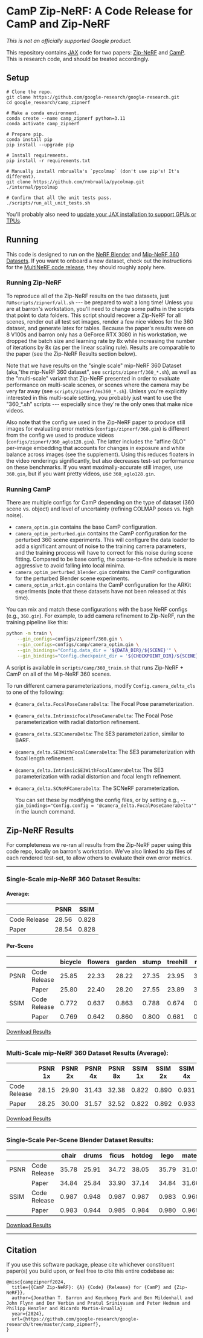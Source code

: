 # CamP Zip-NeRF: A Code Release for CamP and Zip-NeRF

*This is not an officially supported Google product.*

This repository contains [JAX](https://github.com/google/jax) code for two papers: [Zip-NeRF](https://jonbarron.info/zipnerf/) and [CamP](https://camp-nerf.github.io/).  This is research code, and should be treated accordingly.

## Setup

```
# Clone the repo.
git clone https://github.com/google-research/google-research.git
cd google_research/camp_zipnerf

# Make a conda environment.
conda create --name camp_zipnerf python=3.11
conda activate camp_zipnerf

# Prepare pip.
conda install pip
pip install --upgrade pip

# Install requirements.
pip install -r requirements.txt

# Manually install rmbrualla's `pycolmap` (don't use pip's! It's different).
git clone https://github.com/rmbrualla/pycolmap.git ./internal/pycolmap

# Confirm that all the unit tests pass.
./scripts/run_all_unit_tests.sh
```

You'll probably also need to [update your JAX installation to support GPUs or TPUs](https://jax.readthedocs.io/en/latest/installation.html).

## Running

This code is designed to run on the [NeRF Blender](https://www.matthewtancik.com/nerf) and [Mip-NeRF 360 Datasets](https://jonbarron.info/mipnerf360/). If you want to onboard a new dataset, check out the instructions for the [MultiNeRF code release](https://github.com/google-research/multinerf), they should roughly apply here.

### Running Zip-NeRF

To reproduce all of the Zip-NeRF results on the two datasets, just run`scripts/zipnerf/all.sh` --- be prepared to wait a long time! Unless you are at barron's workstation, you'll need to change some paths in the scripts that point to data folders. This script should recover a Zip-NeRF for all scenes, render out all test set images, render a few nice videos for the 360 dataset, and generate latex for tables. Because the paper's results were on 8 V100s and barron only has a GeForce RTX 3080 in his workstation, we dropped the batch size and learning rate by 8x while increasing the number of iterations by 8x (as per the linear scaling rule). Results are comparable to the paper (see the Zip-NeRF Results section below).

Note that we have results on the "single scale" mip-NeRF 360 Dataset (aka,"the mip-NeRF 360 dataset", see `scripts/zipnerf/360_*.sh`), as well as the "multi-scale" variant that Zip-NeRF presented in order to evaluate performance on multi-scale scenes, or scenes where the camera may be very far away (see `scripts/zipnerf/ms360_*.sh`). Unless you're explicitly interested in this multi-scale setting, you probably just want to use the "360_*.sh" scripts --- especially since they're the only ones that make nice videos.

Also note that the config we used in the Zip-NeRF paper to produce still images
for evaluating error metrics (`configs/zipnerf/360.gin`) is different from the
config we used to produce videos (`configs/zipnerf/360_aglo128.gin`). The latter
includes the "affine GLO" per-image embedding that accounts for changes in
exposure and white balance across images (see the supplement). Using this
reduces floaters in the video renderings significantly, but also decreases
test-set performance on these benchmarks. If you want maximally-accurate still
images, use `360.gin`, but if you want pretty videos, use `360_aglo128.gin`.

### Running CamP

There are multiple configs for CamP depending on the type of dataset (360 scene
vs. object) and level of uncertainty (refining COLMAP poses vs. high noise).

*   `camera_optim.gin` contains the base CamP configuration.
*   `camera_optim_perturbed.gin` contains the CamP configuration for the
    perturbed 360 scene experiments. This will configure the data loader to add
    a significant amount of noise to the training camera parameters, and the
    training process will have to correct for this noise during scene fitting.
    Compared to be base config, the coarse-to-fine schedule is more aggressive
    to avoid falling into local minima.
*   `camera_optim_perturbed_blender.gin` contains the CamP configuration for the
    perturbed Blender scene experiments.
*   `camera_optim_arkit.gin` contains the CamP configuration for the ARKit
    experiments (note that these datasets have not been released at this time).

You can mix and match these configurations with the base NeRF configs (e.g.,
`360.gin`). For example, to add camera refinement to Zip-NeRF, run the training
pipeline like this:

```bash
python -m train \
    --gin_configs=configs/zipnerf/360.gin \
    --gin_configs=configs/camp/camera_optim.gin \
    --gin_bindings="Config.data_dir = '${DATA_DIR}/${SCENE}'" \
    --gin_bindings="Config.checkpoint_dir = '${CHECKPOINT_DIR}/${SCENE}'"
```

A script is available in `scripts/camp/360_train.sh` that runs Zip-NeRF + CamP
on all of the Mip-NeRF 360 scenes.

To run different camera parameterizations, modify `Config.camera_delta_cls` to
one of the following:

*   `@camera_delta.FocalPoseCameraDelta`: The Focal Pose parameterization.
*   `@camera_delta.IntrinsicFocalPoseCameraDelta`: The Focal Pose
    parameterization with radial distortion refinement.
*   `@camera_delta.SE3CameraDelta`: The SE3 parameterization, similar to BARF.
*   `@camera_delta.SE3WithFocalCameraDelta`: The SE3 parameterization with focal
    length refinement.
*   `@camera_delta.IntrinsicSE3WithFocalCameraDelta`: The SE3 parameterization
    with radial distortion and focal length refinement.
*   `@camera_delta.SCNeRFCameraDelta`: The SCNeRF parameterization.

    You can set these by modifying the config files, or by setting e.g.,
    `--gin_bindings="Config.config = '@camera_delta.FocalPoseCameraDelta'"` in
    the launch command.

## Zip-NeRF Results

For completeness we re-ran all results from the Zip-NeRF paper using this code repo, locally on barron's workstation. We've also linked to zip files of each rendered test-set, to allow others to evaluate their own error metrics.

---

### Single-Scale mip-NeRF 360 Dataset Results:

#### Average:
| | PSNR | SSIM |
|-|-|-|
|Code Release | 28.56 | 0.828 |
|Paper | 28.54 | 0.828 |

#### Per-Scene
|| | bicycle | flowers | garden | stump| treehill | room | counter | kitchen | bonsai |
|-|-|-|-|-|-|-|-|-|-|-|
| PSNR | Code Release | 25.85 | 22.33 | 28.22 | 27.35 | 23.95 | 33.04 | 29.12 | 32.36 | 34.79 |
|| Paper | 25.80 | 22.40 | 28.20 | 27.55 | 23.89 | 32.65 | 29.38 | 32.50 | 34.46 |
| SSIM | Code Release | 0.772 | 0.637 | 0.863 | 0.788 | 0.674 | 0.929 | 0.905 | 0.929 | 0.952 |
|| Paper | 0.769 | 0.642 | 0.860 | 0.800 | 0.681 | 0.925 | 0.902 | 0.928 | 0.949 |

[Download Results](http://storage.googleapis.com/gresearch/refraw360/zipnerf_results_360.zip)

---

### Multi-Scale mip-NeRF 360 Dataset Results (Average):
|| PSNR 1x | PSNR 2x | PSNR 4x | PSNR 8x | SSIM 1x | SSIM 2x | SSIM 4x | SSIM 8x |
|-|-|-|-|-|-|-|-|-|
Code Release | 28.15 | 29.90 | 31.43 | 32.38 | 0.822 | 0.890 | 0.931 | 0.952 |
Paper | 28.25 | 30.00 | 31.57 | 32.52 | 0.822 | 0.892 | 0.933 | 0.954 |

[Download Results](http://storage.googleapis.com/gresearch/refraw360/zipnerf_results_ms360.zip)

---

### Single-Scale Per-Scene Blender Dataset Results:

||| chair | drums | ficus | hotdog | lego | materials | mic | ship |
|-|-|-|-|-|-|-|-|-|-|
|PSNR | Code Release | 35.78 | 25.91 | 34.72 | 38.05 | 35.79 | 31.05 | 35.92 | 32.33 |
| | Paper | 34.84 | 25.84 | 33.90 | 37.14 | 34.84 | 31.66 | 35.15 | 31.38 |
|SSIM | Code Release | 0.987 | 0.948 | 0.987 | 0.987 | 0.983 | 0.968 | 0.992 | 0.937 |
| | Paper | 0.983 | 0.944 | 0.985 | 0.984 | 0.980 | 0.969 | 0.991 | 0.929 |

[Download Results](http://storage.googleapis.com/gresearch/refraw360/zipnerf_results_blender.zip)

--------------------------------------------------------------------------------

## Citation

If you use this software package, please cite whichever constituent paper(s) you build upon, or feel free to cite this entire codebase as:
```
@misc{campzipnerf2024,
  title={{CamP Zip-NeRF}: {A} {Code} {Release} for {CamP} and {Zip-NeRF}},
  author={Jonathan T. Barron and Keunhong Park and Ben Mildenhall and John Flynn and Dor Verbin and Pratul Srinivasan and Peter Hedman and Philipp Henzler and Ricardo Martin-Brualla}
  year={2024},
  url={https://github.com/google-research/google-research/tree/master/camp_zipnerf},
}